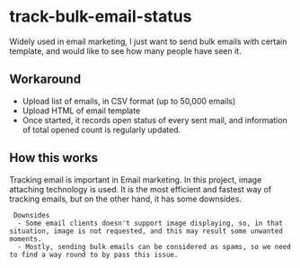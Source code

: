 # track-bulk-email-status
Widely used in email marketing, I just want to send bulk emails with certain template, and would like to see how many people have seen it.

## Workaround
 - Upload list of emails, in CSV format (up to 50,000 emails)
 - Upload HTML of email template
 - Once started, it records open status of every sent mail, and information of total opened count is regularly updated.
 
## How this works
  Tracking email is important in Email marketing.
  In this project, image attaching technology is used.
  It is the most efficient and fastest way of tracking emails, but on the other hand, it has some downsides.
  
     Downsides
      - Some email clients doesn't support image displaying, so, in that situation, image is not requested, and this may result some unwanted moments.
      - Mostly, sending bulk emails can be considered as spams, so we need to find a way round to by pass this issue.
